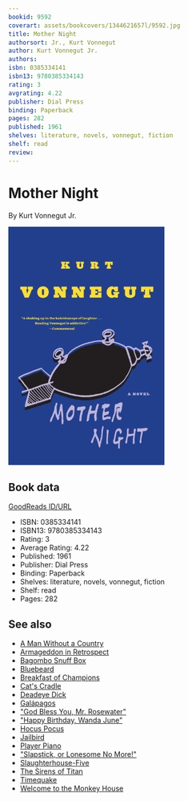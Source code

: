 ```yaml
---
bookid: 9592
coverart: assets/bookcovers/1344621657l/9592.jpg
title: Mother Night
authorsort: Jr., Kurt Vonnegut
author: Kurt Vonnegut Jr.
authors: 
isbn: 0385334141
isbn13: 9780385334143
rating: 3
avgrating: 4.22
publisher: Dial Press
binding: Paperback
pages: 282
published: 1961
shelves: literature, novels, vonnegut, fiction
shelf: read
review: 
---
```


# Mother Night

By Kurt Vonnegut Jr.

![](../../assets/bookcovers/1344621657l/9592.jpg)

## Book data

[GoodReads ID/URL](https://www.goodreads.com/book/show/9592)

- ISBN: 0385334141
- ISBN13: 9780385334143
- Rating: 3
- Average Rating: 4.22
- Published: 1961
- Publisher: Dial Press
- Binding: Paperback
- Shelves: literature, novels, vonnegut, fiction
- Shelf: read
- Pages: 282


## See also

- [A Man Without a Country](A_Man_Without_a_Country.md)
- [Armageddon in Retrospect](Armageddon_in_Retrospect-_And_Other_New_and_Unpublished_Writings_on_War_and_Peace.md)
- [Bagombo Snuff Box](Bagombo_Snuff_Box.md)
- [Bluebeard](Bluebeard.md)
- [Breakfast of Champions](Breakfast_of_Champions.md)
- [Cat's Cradle](Cats_Cradle.md)
- [Deadeye Dick](Deadeye_Dick.md)
- [Galápagos](Galápagos.md)
- ["God Bless You, Mr. Rosewater"](God_Bless_You__Mr_Rosewater.md)
- ["Happy Birthday, Wanda June"](Happy_Birthday__Wanda_June.md)
- [Hocus Pocus](Hocus_Pocus.md)
- [Jailbird](Jailbird.md)
- [Player Piano](Player_Piano.md)
- ["Slapstick, or Lonesome No More!"](Slapstick__or_Lonesome_No_More!.md)
- [Slaughterhouse-Five](Slaughterhouse-Five.md)
- [The Sirens of Titan](The_Sirens_of_Titan.md)
- [Timequake](Timequake.md)
- [Welcome to the Monkey House](Welcome_to_the_Monkey_House.md)
